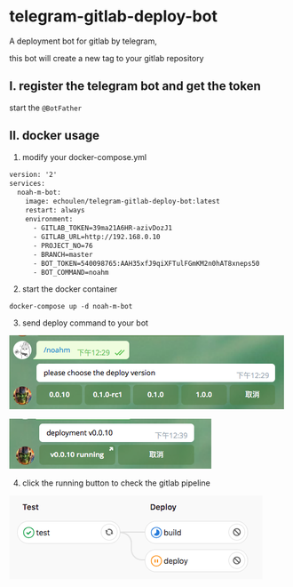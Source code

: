 # telegram-gitlab-deploy-bot
A deployment bot for gitlab by telegram,

this bot will create a new tag to your gitlab repository

## I. register the telegram bot and get the token
start the `@BotFather`

## II. docker usage

1. modify your docker-compose.yml

```
version: '2'
services:
  noah-m-bot:
    image: echoulen/telegram-gitlab-deploy-bot:latest
    restart: always
    environment:
      - GITLAB_TOKEN=39ma21A6HR-azivDozJ1
      - GITLAB_URL=http://192.168.0.10
      - PROJECT_NO=76
      - BRANCH=master
      - BOT_TOKEN=540098765:AAH35xfJ9qiXFTulFGmKM2n0hAT8xneps50
      - BOT_COMMAND=noahm
```

2. start the docker container

```
docker-compose up -d noah-m-bot
```

3. send deploy command to your bot

![options](doc/options.png)

![deploy](doc/deploy.png)

4. click the running button to check the gitlab pipeline

![pipeline](doc/pipeline.png)
